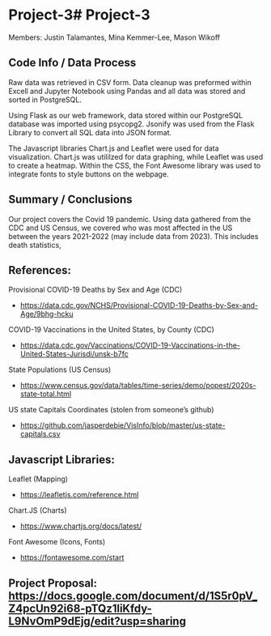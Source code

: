 # Project-3# Project-3

Members: Justin Talamantes, Mina Kemmer-Lee, Mason Wikoff


## Code Info / Data Process
Raw data was retrieved in CSV form. Data cleanup was preformed within Excell and Jupyter Notebook using Pandas and all data was stored and sorted in PostgreSQL.

Using Flask as our web framework, data stored within our PostgreSQL database was imported using psycopg2. Jsonify was used from the Flask Library to convert all SQL data into JSON format. 

The Javascript libraries Chart.js and Leaflet were used for data visualization. Chart.js was utililzed for data graphing, while Leaflet was used to create a heatmap. Within the CSS, the Font Awesome ​library was used to integrate fonts to style buttons on the webpage.

## Summary / Conclusions
Our project covers the Covid 19 pandemic. Using data gathered from the CDC and US Census, we covered who was most affected in the US between the years 2021-2022 (may include data from 2023). This includes death statistics, 

## References: 
Provisional COVID-19 Deaths by Sex and Age (CDC)  
-  https://data.cdc.gov/NCHS/Provisional-COVID-19-Deaths-by-Sex-and-Age/9bhg-hcku

COVID-19 Vaccinations in the United States, by County (CDC) 
-  https://data.cdc.gov/Vaccinations/COVID-19-Vaccinations-in-the-United-States-Jurisdi/unsk-b7fc

State Populations (US Census)
-  https://www.census.gov/data/tables/time-series/demo/popest/2020s-state-total.html

US state Capitals Coordinates (stolen from someone’s github)   
-  https://github.com/jasperdebie/VisInfo/blob/master/us-state-capitals.csv


## Javascript Libraries:
Leaflet (Mapping)
- https://leafletjs.com/reference.html

Chart.JS (Charts)
- https://www.chartjs.org/docs/latest/

Font Awesome (Icons, Fonts)
- https://fontawesome.com/start


## Project Proposal: https://docs.google.com/document/d/1S5r0pV_Z4pcUn92i68-pTQz1liKfdy-L9NvOmP9dEjg/edit?usp=sharing

